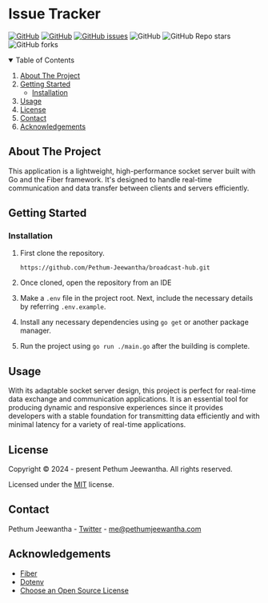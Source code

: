# Issue Tracker

[![GitHub][linkedin-shield]][linkedin-url]
[![GitHub][contributors-shield]][contributors-url]
[![GitHub issues][issues-shield]][issues-url]
![GitHub][license-shield]
![GitHub Repo stars][stars-url]
![GitHub forks][forks-url]


<details open="open">
  <summary>Table of Contents</summary>
  <ol>
    <li>
      <a href="#about-the-project">About The Project</a>
    </li>
    <li>
      <a href="#getting-started">Getting Started</a>
      <ul>
        <li><a href="#installation">Installation</a></li>
      </ul>
    </li>
    <li><a href="#usage">Usage</a></li>
    <li><a href="#license">License</a></li>
    <li><a href="#contact">Contact</a></li>
    <li><a href="#acknowledgements">Acknowledgements</a></li>
  </ol>
</details>

## About The Project

This application is a lightweight, high-performance socket server built with Go and the Fiber framework. 
It's designed to handle real-time communication and data transfer between clients and servers efficiently.

## Getting Started

### Installation

1. First clone the repository.

   `https://github.com/Pethum-Jeewantha/broadcast-hub.git`

2. Once cloned, open the repository from an IDE

4. Make a `.env` file in the project root. Next, include the necessary details by referring `.env.example`.

5. Install any necessary dependencies using `go get` or another package manager.

6. Run the project using `go run ./main.go` after the building is complete.

## Usage

With its adaptable socket server design, this project is perfect for real-time data exchange and communication applications. It is an essential tool for producing dynamic and responsive experiences since it provides developers with a stable foundation for transmitting data efficiently and with minimal latency for a variety of real-time applications.

## License

Copyright &copy; 2024 - present Pethum Jeewantha. All rights reserved.

Licensed under the [MIT](LICENSE.txt) license.

## Contact

Pethum Jeewantha - [Twitter](https://twitter.com/JeewanthaPethum?s=08) - me@pethumjeewantha.com

## Acknowledgements

* [Fiber](https://gofiber.io)
* [Dotenv](https://github.com/joho/godotenv)
* [Choose an Open Source License](https://choosealicense.com)

[contributors-shield]: https://img.shields.io/github/contributors/Pethum-Jeewantha/broadcast-hub

[contributors-url]: https://https://github.com/Pethum-Jeewantha/broadcast-hub/graphs/contributors

[issues-shield]: https://img.shields.io/github/issues/Pethum-Jeewantha/broadcast-hub

[license-shield]: https://img.shields.io/github/license/Pethum-Jeewantha/broadcast-hub

[issues-url]: https://github.com/Pethum-Jeewantha/broadcast-hub/issues

[stars-url]: https://img.shields.io/github/stars/Pethum-Jeewantha/broadcast-hub?style=social

[forks-url]: https://img.shields.io/github/forks/Pethum-Jeewantha/broadcast-hub?style=social

[linkedin-shield]: https://img.shields.io/badge/-LinkedIn-black.svg?style=flat&logo=linkedin&colorB=555

[linkedin-url]: https://www.linkedin.com/in/pethum-jeewantha